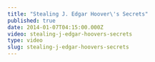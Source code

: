 ```yaml
---
title: "Stealing J. Edgar Hoover\'s Secrets"
published: true
date: 2014-01-07T04:15:00.000Z
video: stealing-j-edgar-hoovers-secrets
type: video
slug: stealing-j-edgar-hoovers-secrets
---
```

